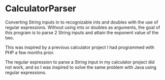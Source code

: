# CalculatorParser
Converting String inputs in to recognizable ints and doubles with the use of regular expressions. 
Without using ints or doubles as arguments, the goal of this program is to parse 2 String inputs and attain the exponent value of the two.

This was inspired by a previous calculator project I had programmed with PHP a few months prior.


The regular expression to parse a String input in my calculator project did not work, and so I was inspired 
to solve the same problem with Java using regular expressions.
